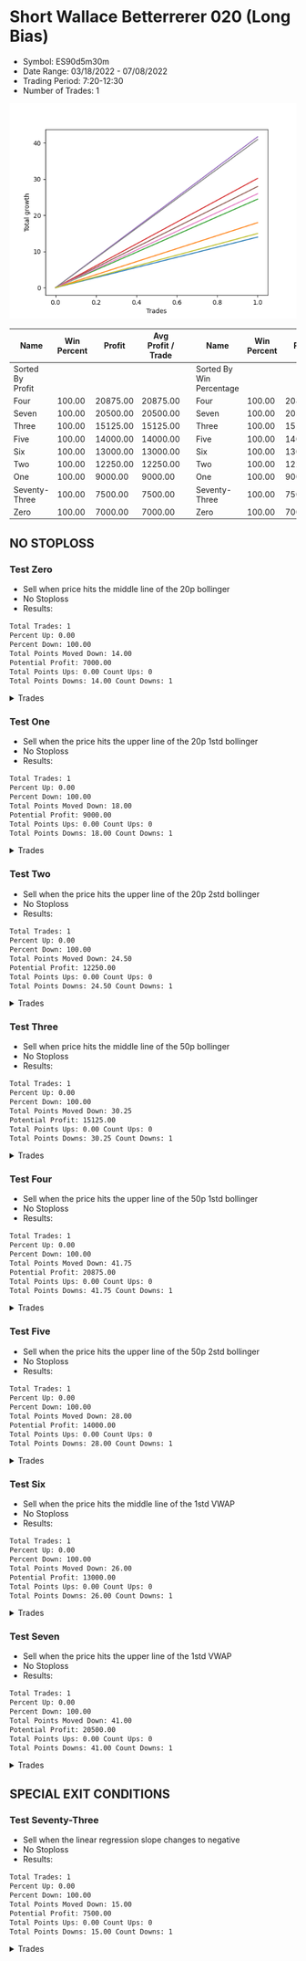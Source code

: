 # Short Wallace Betterrerer 020 (Long Bias)
- Symbol: ES90d5m30m
- Date Range: 03/18/2022 - 07/08/2022
- Trading Period: 7:20-12:30
- Number of Trades: 1

![Plot](ShortWallaceBetterrerer020ES90d5m30m(LongBias).png)

| Name | Win Percent | Profit | Avg Profit / Trade |     | Name | Win Percent | Profit | Avg Profit / Trade |
| ---- | ----------- | ------ | ------------------ | --- | ---- | ----------- | ------ | ------------------ |
| Sorted By <br> Profit | | | | | Sorted By <br> Win Percentage ||||
| Four | 100.00 | 20875.00 | 20875.00 |     | Four | 100.00 | 20875.00 | 20875.00 |
| Seven | 100.00 | 20500.00 | 20500.00 |     | Seven | 100.00 | 20500.00 | 20500.00 |
| Three | 100.00 | 15125.00 | 15125.00 |     | Three | 100.00 | 15125.00 | 15125.00 |
| Five | 100.00 | 14000.00 | 14000.00 |     | Five | 100.00 | 14000.00 | 14000.00 |
| Six | 100.00 | 13000.00 | 13000.00 |     | Six | 100.00 | 13000.00 | 13000.00 |
| Two | 100.00 | 12250.00 | 12250.00 |     | Two | 100.00 | 12250.00 | 12250.00 |
| One | 100.00 | 9000.00 | 9000.00 |     | One | 100.00 | 9000.00 | 9000.00 |
| Seventy-Three | 100.00 | 7500.00 | 7500.00 |     | Seventy-Three | 100.00 | 7500.00 | 7500.00 |
| Zero | 100.00 | 7000.00 | 7000.00 |     | Zero | 100.00 | 7000.00 | 7000.00 |

## NO STOPLOSS

### Test Zero
* Sell when price hits the middle line of the 20p bollinger
* No Stoploss
* Results:
```
Total Trades: 1
Percent Up: 0.00
Percent Down: 100.00
Total Points Moved Down: 14.00
Potential Profit: 7000.00
Total Points Ups: 0.00 Count Ups: 0
Total Points Downs: 14.00 Count Downs: 1
```

<details><summary>Trades</summary>

<code>In: 2022-05-04 11:05:00		Out: 2022-05-04 11:07:15		Total Position Time: 02:15		Total Move Down: 14.00		Total to Date: 14.00</code> <br />


</details>

### Test One
* Sell when the price hits the upper line of the 20p 1std bollinger
* No Stoploss
* Results:
```
Total Trades: 1
Percent Up: 0.00
Percent Down: 100.00
Total Points Moved Down: 18.00
Potential Profit: 9000.00
Total Points Ups: 0.00 Count Ups: 0
Total Points Downs: 18.00 Count Downs: 1
```

<details><summary>Trades</summary>

<code>In: 2022-05-04 11:05:00		Out: 2022-05-04 11:07:20		Total Position Time: 02:20		Total Move Down: 18.00		Total to Date: 18.00</code> <br />


</details>

### Test Two
* Sell when the price hits the upper line of the 20p 2std bollinger
* No Stoploss
* Results:
```
Total Trades: 1
Percent Up: 0.00
Percent Down: 100.00
Total Points Moved Down: 24.50
Potential Profit: 12250.00
Total Points Ups: 0.00 Count Ups: 0
Total Points Downs: 24.50 Count Downs: 1
```

<details><summary>Trades</summary>

<code>In: 2022-05-04 11:05:00		Out: 2022-05-04 11:07:40		Total Position Time: 02:40		Total Move Down: 24.50		Total to Date: 24.50</code> <br />


</details>

### Test Three
* Sell when price hits the middle line of the 50p bollinger
* No Stoploss
* Results:
```
Total Trades: 1
Percent Up: 0.00
Percent Down: 100.00
Total Points Moved Down: 30.25
Potential Profit: 15125.00
Total Points Ups: 0.00 Count Ups: 0
Total Points Downs: 30.25 Count Downs: 1
```

<details><summary>Trades</summary>

<code>In: 2022-05-04 11:05:00		Out: 2022-05-04 11:20:50		Total Position Time: 15:50		Total Move Down: 30.25		Total to Date: 30.25</code> <br />


</details>

### Test Four
* Sell when the price hits the upper line of the 50p 1std bollinger
* No Stoploss
* Results:
```
Total Trades: 1
Percent Up: 0.00
Percent Down: 100.00
Total Points Moved Down: 41.75
Potential Profit: 20875.00
Total Points Ups: 0.00 Count Ups: 0
Total Points Downs: 41.75 Count Downs: 1
```

<details><summary>Trades</summary>

<code>In: 2022-05-04 11:05:00		Out: 2022-05-04 11:34:10		Total Position Time: 29:10		Total Move Down: 41.75		Total to Date: 41.75</code> <br />


</details>

### Test Five
* Sell when the price hits the upper line of the 50p 2std bollinger
* No Stoploss
* Results:
```
Total Trades: 1
Percent Up: 0.00
Percent Down: 100.00
Total Points Moved Down: 28.00
Potential Profit: 14000.00
Total Points Ups: 0.00 Count Ups: 0
Total Points Downs: 28.00 Count Downs: 1
```

<details><summary>Trades</summary>

<code>In: 2022-05-04 11:05:00		Out: 2022-05-04 11:35:55		Total Position Time: 30:55		Total Move Down: 28.00		Total to Date: 28.00</code> <br />


</details>

### Test Six
* Sell when the price hits the middle line of the 1std VWAP
* No Stoploss
* Results:
```
Total Trades: 1
Percent Up: 0.00
Percent Down: 100.00
Total Points Moved Down: 26.00
Potential Profit: 13000.00
Total Points Ups: 0.00 Count Ups: 0
Total Points Downs: 26.00 Count Downs: 1
```

<details><summary>Trades</summary>

<code>In: 2022-05-04 11:05:00		Out: 2022-05-04 11:20:20		Total Position Time: 15:20		Total Move Down: 26.00		Total to Date: 26.00</code> <br />


</details>

### Test Seven
* Sell when the price hits the upper line of the 1std VWAP
* No Stoploss
* Results:
```
Total Trades: 1
Percent Up: 0.00
Percent Down: 100.00
Total Points Moved Down: 41.00
Potential Profit: 20500.00
Total Points Ups: 0.00 Count Ups: 0
Total Points Downs: 41.00 Count Downs: 1
```

<details><summary>Trades</summary>

<code>In: 2022-05-04 11:05:00		Out: 2022-05-04 11:34:05		Total Position Time: 29:05		Total Move Down: 41.00		Total to Date: 41.00</code> <br />


</details>

## SPECIAL EXIT CONDITIONS 

### Test Seventy-Three
* Sell when the linear regression slope changes to negative
* No Stoploss
* Results:
```
Total Trades: 1
Percent Up: 0.00
Percent Down: 100.00
Total Points Moved Down: 15.00
Potential Profit: 7500.00
Total Points Ups: 0.00 Count Ups: 0
Total Points Downs: 15.00 Count Downs: 1
```

<details><summary>Trades</summary>

<code>In: 2022-05-04 11:05:00		Out: 2022-05-04 11:11:05		Total Position Time: 06:05		Total Move Down: 15.00		Total to Date: 15.00</code> <br />


</details>